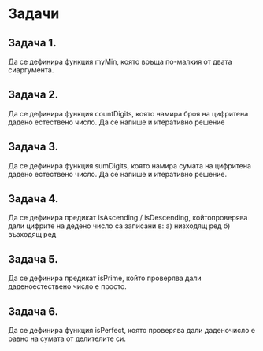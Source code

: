 # Задачи

## Задача 1.​ 
Да се дефинира функция myMin,  която връща по-малкия от двата сиаргумента.

## Задача 2.​ 
Да се дефинира функция countDigits, която намира броя на цифритена дадено естествено число. Да се напише и итеративно решение

## Задача 3.​ 
Да се дефинира функция sumDigits, която намира сумата на цифритена дадено естествено число. Да се напише и итеративно решение.

## Задача 4.​ 
Да се дефинира предикат isAscending / isDescending, койтопроверява дали цифрите на дедено число са записани в:
а) низходящ ред
б) възходящ ред

## Задача 5.​ 
Да се дефинира предикат isPrime, който проверява дали даденоестествено число е просто.

## Задача 6.​ 
Да се дефинира функция isPerfect, която проверява дали даденочисло е равно на сумата от делителите си.